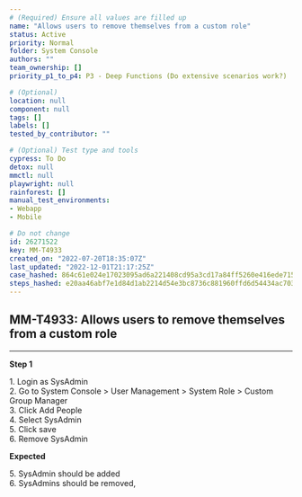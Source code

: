 ```yaml
---
# (Required) Ensure all values are filled up
name: "Allows users to remove themselves from a custom role"
status: Active
priority: Normal
folder: System Console
authors: ""
team_ownership: []
priority_p1_to_p4: P3 - Deep Functions (Do extensive scenarios work?)

# (Optional)
location: null
component: null
tags: []
labels: []
tested_by_contributor: ""

# (Optional) Test type and tools
cypress: To Do
detox: null
mmctl: null
playwright: null
rainforest: []
manual_test_environments:
- Webapp
- Mobile

# Do not change
id: 26271522
key: MM-T4933
created_on: "2022-07-20T18:35:07Z"
last_updated: "2022-12-01T21:17:25Z"
case_hashed: 864c61e024e17023095ad6a221408cd95a3cd17a84ff5260e416ede7155b3fc79056e3fa11f6497bba8f186adcc793ec
steps_hashed: e20aa46abf7e1d84d1ab2214d54e3bc8736c881960ffd6d54434ac7035012003e6e82a1064e2a6eb8c3987e621bd70b9
---
```


<!-- (Auto-generated) Based on frontmatter's "key" and "name" -->

## MM-T4933: Allows users to remove themselves from a custom role

---

**Step 1**

1\. Login as SysAdmin\
2\. Go to System Console > User Management > System Role > Custom Group Manager\
3\. Click Add People\
4\. Select SysAdmin\
5\. Click save\
6\. Remove SysAdmin

**Expected**

5\. SysAdmin should be added\
6\. SysAdmins should be removed,
